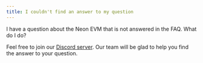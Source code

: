 ```yaml
---
title: I couldn't find an answer to my question
---
```


I have a question about the Neon EVM that is not answered in the FAQ. What do I do?

Feel free to join our [Discord server](https://discord.gg/WafwJrwBvh). Our team will be glad to help you find the answer to your question.
